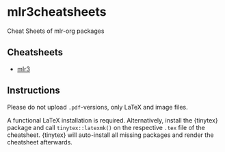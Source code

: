 # mlr3cheatsheets

Cheat Sheets of mlr-org packages

## Cheatsheets

- [mlr3](cheatsheets.mlr-org.com/mlr3.pdf)

## Instructions

Please do not upload `.pdf`-versions, only LaTeX and image files.

A functional LaTeX installation is required.
Alternatively, install the {tinytex} package and call `tinytex::latexmk()` on the respective `.tex` file of the cheatsheet.
{tinytex} will auto-install all missing packages and render the cheatsheet afterwards.
